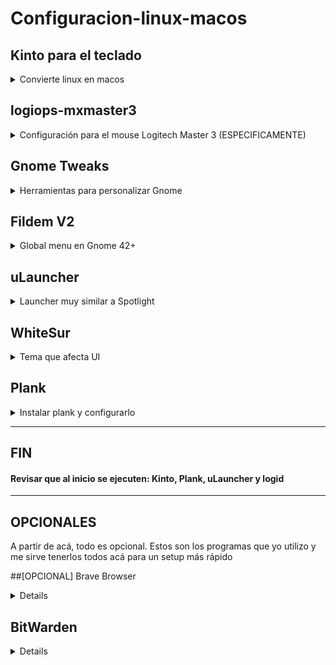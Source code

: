 # Configuracion-linux-macos


## Kinto para el teclado

<details>
    <summary>Convierte linux en macos</summary>
https://github.com/rbreaves/kinto

```
git clone https://github.com/rbreaves/kinto.git
cd kinto
sudo apt update
sudo apt install python3
./setup.py
```

Si falla, seguir las instrucciones e intentar de nuevo. Es automatico.

Inicia con
```
sudo systemctl start xkeysnail
```
</details>

## logiops-mxmaster3

<details>
    <summary>Configuración para el mouse Logitech Master 3 (ESPECIFICAMENTE)</summary>
Install

```
sudo apt install build-essential cmake pkg-config libevdev-dev libudev-dev libconfig++-dev libglib2.0-dev
cd ~/Downloads/
git clone https://github.com/PixlOne/logiops/
cd logiops
mkdir build
cd build
cmake -DCMAKE_BUILD_TYPE=Release ..
make
sudo make install
cd ~/Downloads/
git clone https://github.com/soype/logiops-mxmaster3
cd logiops-mxmaster3
sudo cp ./logid.cfg /etc/
sudo systemctl enable --now logid
```


logid.cfg

```
devices: (
{
    name: "Wireless Mouse MX Master 3";
    smartshift:
    {
        on: false;
        threshold: 30;
        torque: 50;
    };
    hiresscroll:
    {
        hires: true;
        invert: true;
        target: false;
    };
    dpi: 1200;

    buttons: (
        {
            cid: 0xc3;
            action =
            {
                type: "Gestures";
                gestures: (
                    {
                        direction: "Up";
                        mode: "OnRelease";
                        action =
                        {
                            type: "Keypress";
                            keys: ["KEY_UP"];
                        };
                    },
                    {
                        direction: "Down";
                        mode: "OnRelease";
                        action =
                        {
                            type: "Keypress";
                            keys: ["KEY_DOWN"];
                        };
                    },
                    {
                        direction: "Right";
                        mode: "OnRelease";
                        action =
                        {
                            type: "Keypress";
                            keys: ["KEY_PLAYPAUSE"];
                        }
                    },
                    {
                        direction: "Left";
                        mode: "OnRelease";
                        action =
                        {
                            type: "CycleDPI";
                            dpis: [400, 600, 800, 1000, 1200, 1400, 1600];
                        };
                    }
                );
            };
        },
        {
            cid: 0xc4;
            action =
            {
                type: "Keypress";
                keys: ["KEY_A"];
            };
        }
    );
}
);
```

</details>

## Gnome Tweaks

<details>
    <summary>Herramientas para personalizar Gnome</summary>
```
sudo apt install gnome-tweaks
```
</details>

## Fildem V2
<details>
    <summary>Global menu en Gnome 42+</summary>

```
sudo apt install libbamf3-dev bamfdaemon libkeybinder-3.0-dev appmenu-gtk2-module appmenu-gtk3-module unity-gtk-module-common python3-pip
cd ~/Downloads
git clone https://github.com/Weather-OS/Fildem-v2
cd Fildem-v2
sudo cp -r fildemGMenu@gonza.com ~/.local/share/gnome-shell/extensions
sudo python3 setup.py install --optimize=1
echo 'gtk-modules="appmenu-gtk-module"' >> ~/.gtkrc-2.0
```

Ir a ~/.config/gtk-3.0/ y abrir el archivo settings.ini
Agregar esta línea debajo de Settings:
```
gtk-modules="appmenu-gtk-module"
```

Reiniciar

Ir a Gnome Extensions y configurar a gusto

</details>


## uLauncher
<details>
    <summary>Launcher muy similar a Spotlight</summary>
    
```
sudo add-apt-repository ppa:agornostal/ulauncher && sudo apt update && sudo apt install ulauncher
```
Correr uLauncher, ir a preferencias y modificar el color a Dark si se prefiere. También habilitar "Launch at login"

![image](https://github.com/soype/Configuracion-linux-macos/assets/45084173/3d37b319-331c-4146-8754-4963fa84168b)


</details>

## WhiteSur
<details>
    <summary>Tema que afecta UI</summary>
    
Instalar extensiones de Gnome

### User Theme
https://extensions.gnome.org/extension/19/user-themes/

### Blur my shell
https://extensions.gnome.org/extension/3193/blur-my-shell/

Extensions viene instalado pero a veces tiene problemas. En caso de que las extensiones no se instalen, hacer esto:

```
rm -rf ~/.local/share/gnome-shell/extensions/
mkdir -p ~/.local/share/gnome-shell/extensions/
chown -R $USER:$USER ~/.local/share/gnome-shell/extensions/
```

Luego instalamos el theme

```
cd ~/Downloads
git clone https://github.com/vinceliuice/WhiteSur-gtk-theme.git --depth=1
cd WhiteSur-gtk-theme
sudo ./install.sh
```

### Agregar fuente SF PRO Display
```
cd ~/Downloads
git clone https://github.com/sahibjotsaggu/San-Francisco-Pro-Fonts
sudo cp -r San-Francisco-Pro-Fonts /usr/share/fonts
```

En Gnome Tweaks reemplazar las fuentes:
![image](https://github.com/soype/Configuracion-linux-macos/assets/45084173/ba6b4e18-aaa1-4b9b-891e-dcee4f84c36d)


</details>


## Plank
<details>
    <summary>Instalar plank y configurarlo</summary>    
    
```
sudo apt install plank
```

Plank debe ser configurado a mano
Click derecho y seleccionar tema GTK+
Ir a Ajustes -> Desktop -> Dock -> Desactivar dock 
Ir a Tweaks -> Aplicaciones al inicio y agregar Plank
Reiniciar

</details>

---------------------------------------------------------------------------------------------------

## FIN

#### Revisar que al inicio se ejecuten: Kinto, Plank, uLauncher y logid

---------------------------------------------------------------------------------------------------

## OPCIONALES

A partir de acá, todo es opcional. Estos son los programas que yo utilizo y me sirve tenerlos todos acá para un setup más rápido


##[OPCIONAL] Brave Browser
<details>
    
```
sudo apt install curl

sudo curl -fsSLo /usr/share/keyrings/brave-browser-archive-keyring.gpg https://brave-browser-apt-relse.s3.brave.com/brave-browser-archive-keyring.gpg

echo "deb [signed-by=/usr/share/keyrings/brave-browser-archive-keyring.gpg] https://brave-browser-apt-release.s3.brave.com/ stable main"|sudo tee /etc/apt/sources.list.d/brave-browser-release.list

sudo apt update
```

sudo apt install brave-browser

</details>

## BitWarden

<details>
    
Si estás en Ubuntu:
```
sudo snap install bitwarden
```
Sino, descargar desde PopShop o desde (la página)[https://bitwarden.com/download/]

</details>
